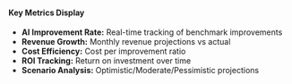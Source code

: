 #### Key Metrics Display

- **AI Improvement Rate:** Real-time tracking of benchmark improvements
- **Revenue Growth:** Monthly revenue projections vs actual
- **Cost Efficiency:** Cost per improvement ratio
- **ROI Tracking:** Return on investment over time
- **Scenario Analysis:** Optimistic/Moderate/Pessimistic projections
